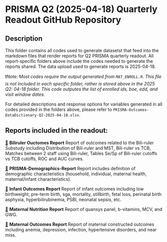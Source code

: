 
# PRISMA Q2 (2025-04-18) Quarterly Readout GitHub Repository

## Description

This folder contains all codes used to generate datasetst that feed into the markdown files that render reports for Q2 PRISMA quarterly readout. All report-specific folders above include the codes needed to generate the reports shared. The data upload used to generate reports is 2025-04-18.

❗*Note: Most codes require the output generated from `MAT_ENROLL.R`. This file is not included in each specific folder, rather is stored above in the 2025 Q2: 04-18 folder. This code outputes the list of enrolled ids, boe, edd, and visit window dates.* 

For detailed descriptions and response options for variables generated in all codes provided in the folders above, please refer to `PRISMA-Outcomes-DataDictionary-Q2-2025-04-18.xlsx`.

## Reports included in the readout:

[📄](https://github.com/PRiSMA-Study/PRISMA-Public/tree/main/Quarterly-Readouts/2025%20Q2%3A%2004-18/PRISMA-Biliruler-Ouctomes-Report) **Biliruler Ouctomes Report** Report of outcomes related to the Bili-ruler Substudy including Distribution of Bili-ruler and MST, Bili-ruler vs TCB, Matches between 2 staff using Bili-ruler, Tables Se/Sp of Bili-ruler cutoffs vs TCB cutoffs, ROC and AUC curves.

[📄](https://github.com/PRiSMA-Study/PRISMA-Public/tree/main/Quarterly-Readouts/2025%20Q2%3A%2004-18/PRISMA-Demographics-Report) **PRISMA-Demographics-Report** Report includes definition of demographic characteristics (household, individual, maternal health, maternal/infant characteristics).

[📄](https://github.com/PRiSMA-Study/PRISMA-Public/tree/main/Quarterly-Readouts/2025%20Q2%3A%2004-18/PRISMA-Infant-Outcomes-Report) **Infant Outcomes Report** Report of infant outcomes including low birthweight, pre-term birth, sga, mortality, stillbirth, fetal loss, perinatal birth asphyxia, hyperbilirubinemia, PSBI, neonatal sepsis, etc.

[📄](https://github.com/PRiSMA-Study/PRISMA-Public/tree/main/Quarterly-Readouts/2025%20Q2%3A%2004-18/PRISMA-Maternal-Nutrition-Report) **Maternal Nutrition Report** Report of quansys panel, b-vitamins, MCV, and GWG.

[📄](https://github.com/PRiSMA-Study/PRISMA-Public/tree/main/Quarterly-Readouts/2025%20Q2%3A%2004-18/PRISMA-Maternal-Outcomes-Report) **Maternal Outcomes Report** Report of maternal constructed outcomes including anemia, depression, infection, hypertensive disorders, and near miss.

